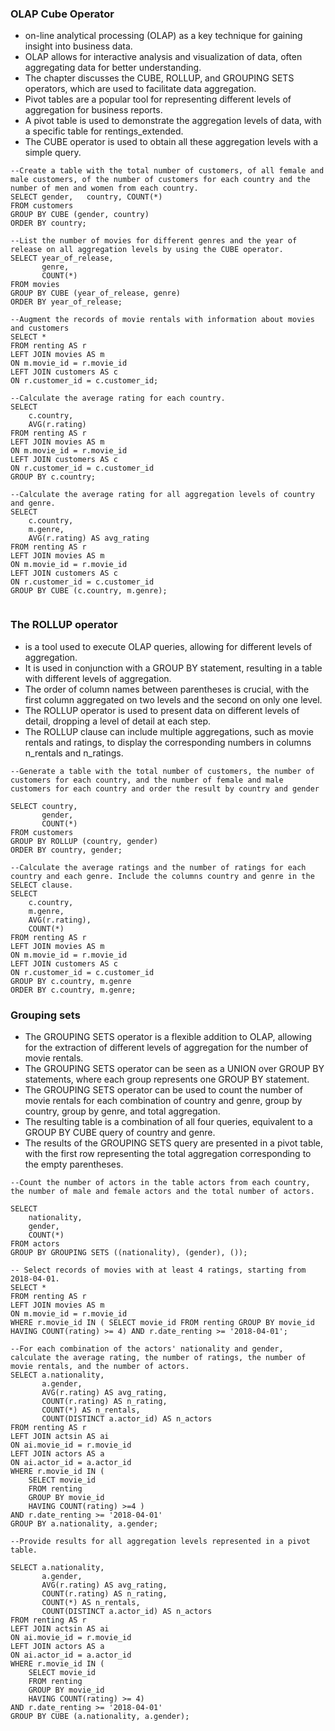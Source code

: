 ### OLAP Cube Operator
- on-line analytical processing (OLAP) as a key technique for gaining insight into business data.
- OLAP allows for interactive analysis and visualization of data, often aggregating data for better understanding.
- The chapter discusses the CUBE, ROLLUP, and GROUPING SETS operators, which are used to facilitate data aggregation.
- Pivot tables are a popular tool for representing different levels of aggregation for business reports.
- A pivot table is used to demonstrate the aggregation levels of data, with a specific table for rentings_extended.
- The CUBE operator is used to obtain all these aggregation levels with a simple query.

```
--Create a table with the total number of customers, of all female and male customers, of the number of customers for each country and the number of men and women from each country.
SELECT gender,   country, COUNT(*)
FROM customers
GROUP BY CUBE (gender, country)
ORDER BY country;

--List the number of movies for different genres and the year of release on all aggregation levels by using the CUBE operator.
SELECT year_of_release,
       genre,
	   COUNT(*)
FROM movies
GROUP BY CUBE (year_of_release, genre)
ORDER BY year_of_release;

--Augment the records of movie rentals with information about movies and customers
SELECT *
FROM renting AS r
LEFT JOIN movies AS m
ON m.movie_id = r.movie_id
LEFT JOIN customers AS c
ON r.customer_id = c.customer_id;

--Calculate the average rating for each country.
SELECT 
	c.country, 
	AVG(r.rating)
FROM renting AS r
LEFT JOIN movies AS m
ON m.movie_id = r.movie_id
LEFT JOIN customers AS c
ON r.customer_id = c.customer_id
GROUP BY c.country;

--Calculate the average rating for all aggregation levels of country and genre.
SELECT 
	c.country, 
	m.genre, 
	AVG(r.rating) AS avg_rating 
FROM renting AS r
LEFT JOIN movies AS m
ON m.movie_id = r.movie_id
LEFT JOIN customers AS c
ON r.customer_id = c.customer_id
GROUP BY CUBE (c.country, m.genre);


```

### The ROLLUP operator
- is a tool used to execute OLAP queries, allowing for different levels of aggregation.
- It is used in conjunction with a GROUP BY statement, resulting in a table with different levels of aggregation.
- The order of column names between parentheses is crucial, with the first column aggregated on two levels and the second on only one level.
- The ROLLUP operator is used to present data on different levels of detail, dropping a level of detail at each step.
- The ROLLUP clause can include multiple aggregations, such as movie rentals and ratings, to display the corresponding numbers in columns n_rentals and n_ratings.
```
--Generate a table with the total number of customers, the number of customers for each country, and the number of female and male customers for each country and order the result by country and gender

SELECT country,
       gender,
	   COUNT(*)
FROM customers
GROUP BY ROLLUP (country, gender)
ORDER BY country, gender;

--Calculate the average ratings and the number of ratings for each country and each genre. Include the columns country and genre in the SELECT clause.
SELECT 
	c.country, 
	m.genre, 
    AVG(r.rating), 
	COUNT(*)
FROM renting AS r
LEFT JOIN movies AS m
ON m.movie_id = r.movie_id
LEFT JOIN customers AS c
ON r.customer_id = c.customer_id
GROUP BY c.country, m.genre 
ORDER BY c.country, m.genre;

```

### Grouping sets
- The GROUPING SETS operator is a flexible addition to OLAP, allowing for the extraction of different levels of aggregation for the number of movie rentals.
- The GROUPING SETS operator can be seen as a UNION over GROUP BY statements, where each group represents one GROUP BY statement.
- The GROUPING SETS operator can be used to count the number of movie rentals for each combination of country and genre, group by country, group by genre, and total aggregation.
- The resulting table is a combination of all four queries, equivalent to a GROUP BY CUBE query of country and genre.
- The results of the GROUPING SETS query are presented in a pivot table, with the first row representing the total aggregation corresponding to the empty parentheses.

```
--Count the number of actors in the table actors from each country, the number of male and female actors and the total number of actors.

SELECT 
	nationality,
    gender, 
    COUNT(*) 
FROM actors
GROUP BY GROUPING SETS ((nationality), (gender), ());

-- Select records of movies with at least 4 ratings, starting from 2018-04-01.
SELECT *
FROM renting AS r
LEFT JOIN movies AS m
ON m.movie_id = r.movie_id
WHERE r.movie_id IN ( SELECT movie_id FROM renting GROUP BY movie_id HAVING COUNT(rating) >= 4) AND r.date_renting >= '2018-04-01'; 

--For each combination of the actors' nationality and gender, calculate the average rating, the number of ratings, the number of movie rentals, and the number of actors.
SELECT a.nationality,
       a.gender,
	   AVG(r.rating) AS avg_rating, 
	   COUNT(r.rating) AS n_rating, 
	   COUNT(*) AS n_rentals, 
	   COUNT(DISTINCT a.actor_id) AS n_actors 
FROM renting AS r
LEFT JOIN actsin AS ai
ON ai.movie_id = r.movie_id
LEFT JOIN actors AS a
ON ai.actor_id = a.actor_id
WHERE r.movie_id IN ( 
	SELECT movie_id
	FROM renting
	GROUP BY movie_id
	HAVING COUNT(rating) >=4 )
AND r.date_renting >= '2018-04-01'
GROUP BY a.nationality, a.gender;

--Provide results for all aggregation levels represented in a pivot table.

SELECT a.nationality,
       a.gender,
	   AVG(r.rating) AS avg_rating,
	   COUNT(r.rating) AS n_rating,
	   COUNT(*) AS n_rentals,
	   COUNT(DISTINCT a.actor_id) AS n_actors
FROM renting AS r
LEFT JOIN actsin AS ai
ON ai.movie_id = r.movie_id
LEFT JOIN actors AS a
ON ai.actor_id = a.actor_id
WHERE r.movie_id IN ( 
	SELECT movie_id
	FROM renting
	GROUP BY movie_id
	HAVING COUNT(rating) >= 4)
AND r.date_renting >= '2018-04-01'
GROUP BY CUBE (a.nationality, a.gender); 
```
